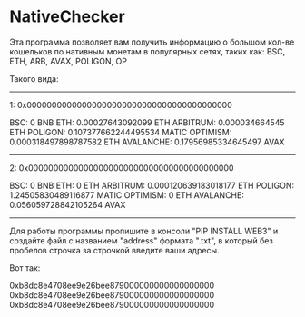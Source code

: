 # NativeChecker

Эта программа позволяет вам получить информацию о большом кол-ве кошельков по нативным монетам в популярных сетях, таких как: BSC, ETH, ARB, AVAX, POLIGON, OP

Такого вида:

________________________________________________________________________________________________________________________
1:                              0x00000000000000000000000000000000000000000

BSC: 0 BNB
ETH: 0.00027643092099 ETH
ARBITRUM: 0.000034664545 ETH
POLIGON: 0.107377662244495534 MATIC
OPTIMISM: 0.000318497898787582 ETH
AVALANCHE: 0.17956985334645497 AVAX
________________________________________________________________________________________________________________________
2:                              0x00000000000000000000000000000000000000000

BSC: 0 BNB
ETH: 0 ETH
ARBITRUM: 0.000120639183018177 ETH
POLIGON: 1.24505830489116877 MATIC
OPTIMISM: 0 ETH
AVALANCHE: 0.056059728842105264 AVAX
________________________________________________________________________________________________________________________

Для работы программы пропишите в консоли "PIP INSTALL WEB3" и создайте файл с названием "address" формата ".txt", в который без пробелов строчка за строчкой введите ваши адресы.

Вот так:

0xb8dc8e4708ee9e26bee879000000000000000000
0xb8dc8e4708ee9e26bee879000000000000000000
0xb8dc8e4708ee9e26bee879000000000000000000
